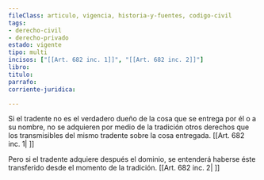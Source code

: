 ```yaml
---
fileClass: articulo, vigencia, historia-y-fuentes, codigo-civil
tags:
- derecho-civil
- derecho-privado
estado: vigente
tipo: multi
incisos: ["[[Art. 682 inc. 1]]", "[[Art. 682 inc. 2]]"]
libro:
titulo:
parrafo:
corriente-juridica:

---
```

Si el tradente no es el verdadero dueño de la cosa que se entrega por él o a su nombre, no se adquieren por medio de la tradición otros derechos que los transmisibles del mismo tradente sobre la cosa entregada. [[Art. 682 inc. 1| ]]

Pero si el tradente adquiere después el dominio, se entenderá haberse éste transferido desde el momento de la tradición. [[Art. 682 inc. 2| ]]